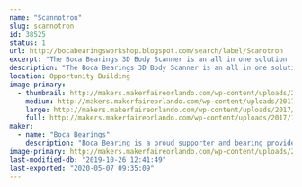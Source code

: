 ```yaml
---
name: "Scannotron"
slug: scannotron
id: 38525
status: 1
url: http://bocabearingsworkshop.blogspot.com/search/label/Scanotron
excerpt: "The Boca Bearings 3D Body Scanner is an all in one solution for 3D scanning. The subject stands on a rotating platform while a Microsoft Kinect (generation 1) sits on a rail which can be moved up or down to capture a whole body as the subject rotates in place. "
description: "The Boca Bearings 3D Body Scanner is an all in one solution for 3D scanning. The subject stands on a rotating platform while a Microsoft Kinect (generation 1) sits on a rail which can be moved up or down to capture a whole body as the subject rotates in place. A laptop running Skanect takes in the image data and creates a mesh of the person standing on our rotating platform. These meshes can be exported as an STL to be 3D Printed or sent to any 3D modeling tool for further refinement."
location: Opportunity Building
image-primary:
  - thumbnail: http://makers.makerfaireorlando.com/wp-content/uploads/2017/10/20170929_154554-e1507041522369-150x150.jpg
    medium: http://makers.makerfaireorlando.com/wp-content/uploads/2017/10/20170929_154554-e1507041522369-225x300.jpg
    large: http://makers.makerfaireorlando.com/wp-content/uploads/2017/10/20170929_154554-e1507041522369-768x1024.jpg
    full: http://makers.makerfaireorlando.com/wp-content/uploads/2017/10/20170929_154554-e1507041522369.jpg
maker:
  - name: "Boca Bearings"
    description: "Boca Bearing is a proud supporter and bearing provider for makers all over the world. Based in South Florida, Boca Bearings provides all types of bearings for robotics, remote-controlled aircraft, 3D printers, industrial equipment- you name it! If it rotates, it probably has our bearing inside of it! "
image-primary: http://makers.makerfaireorlando.com/wp-content/uploads/2015/08/BocaBearings-Logo-Tagline-1024x427.jpg
last-modified-db: "2019-10-26 12:41:49"
last-exported: "2020-05-07 09:35:09"
---
```

